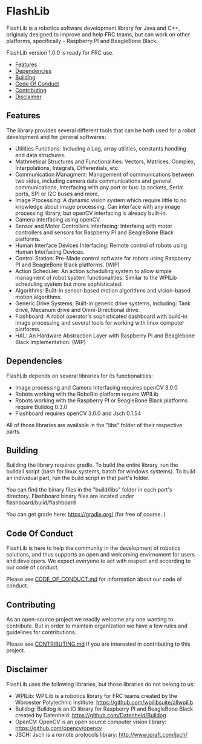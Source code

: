 # FlashLib
FlashLib is a robotics software development library for Java and C++, originaly designed to improve and help FRC teams, but can work on other platforms, specifically - Raspberry PI and BeagleBone Black.

FlashLib version 1.0.0 is ready for FRC use. 

- [Features](#features)
- [Dependencies](#dependencies)
- [Building](#building)
- [Code Of Conduct](#code-of-conduct)
- [Contributing](#contributing)
- [Disclaimer](#disclaimer)

## Features

The library provides several different tools that can be both used for a robot development and for general softwares:
- Utilities Functions: Including a Log, array utilities, constants handling and data structures.
- Mathmetical Structures and Functionalities: Vectors, Matrices, Complex, Interpolations, Integrals, Differentials, etc.
- Communication Managment: Management of communications between two sides, including camera data communications and general communications, Interfacing with any port or bus: Ip sockets, Serial ports, SPI or I2C buses and more.
- Image Processing: A dynamic vision system which require little to no knowledge about image processing. Can interface with any image processing library, but openCV interfacing is already built-in. 
- Camera interfacing using openCV.
- Sensor and Motor Controllers Interfacing: Interfaing with motor controllers and sensors for Raspberry PI and BeagleBone Black platforms.
- Human Interface Devices Interfacing: Remote control of robots using Human Interfacing Devices.
- Control Station: Pre-Made control software for robots using Raspberry PI and BeagleBone Black platforms. (WIP)
- Action Scheduler: An action scheduling system to allow simple managment of robot system functionalities. Similar to the WPILib scheduling system but more sophisticated.
- Algorithms: Built-In sensor-based motion algorithms and vision-based motion algorithms.
- Generic Drive Systems: Built-in generic drive systems, including: Tank drive, Mecanum drive and Omni-Directional drive.
- Flashboard: A robot operator's sophisticated dashboard with build-in image processing and several tools for working with linux computer platforms.
- HAL: An Hardware Abstraction Layer with Raspberry PI and Beaglebone Black implementation. (WIP)

## Dependencies

FlashLib depends on several libraries for its functionalities:
- Image processing and Camera Interfacing requires openCV 3.0.0
- Robots working with the RoboRio platform require WPILib
- Robots working with the Raspberry PI or BeagleBone Black platforms require Bulldog 0.3.0
- Flashboard requires openCV 3.0.0 and Jsch 0.1.54

All of those libraries are available in the "libs" folder of their respective parts.

## Building

Building the library requires gradle. 
To build the entire library, run the buildall script (bash for linux systems, batch for windows systems). 
To build an individual part, run the build script in that part's folder.

You can find the binary files in the "build/libs" folder in each part's directory. Flashboard binary files are located under 
flashboard/build/flashboard

You can get grade here: https://gradle.org/ (for free of course..)

## Code Of Conduct

FlashLib is here to help the community in the development of robotics solutions, and thus supports an open and welcoming 
envirnoment for users and developers. We expect everyone to act with respect and according to our code of conduct.

Please see [CODE_OF_CONDUCT.md](CODE_OF_CONDUCT.md) for information about our code of conduct.

## Contributing

As an open-source project we readily welcome any one wanting to contribute. But in order to maintain organization we have a few
rules and guidelines for contributions.

Please see [CONTRIBUTING.md](CONTRIBUTING.md) if you are interested in contributing to this project.

## Disclaimer

FlashLib uses the following libraries, but those libraries do not belong to us:
- WPILib: WPILib is a robotics library for FRC teams created by the Worcester Polytechnic Institute: https://github.com/wpilibsuite/allwpilib
- Bulldog: Bulldog is an IO library for Raspberry PI and BeagleBone Black created by Datenheld: https://github.com/Datenheld/Bulldog
- OpenCV: OpenCV is an open source computer vision library: https://github.com/opencv/opencv
- JSCH: Jsch is a remote protocols library: http://www.jcraft.com/jsch/
